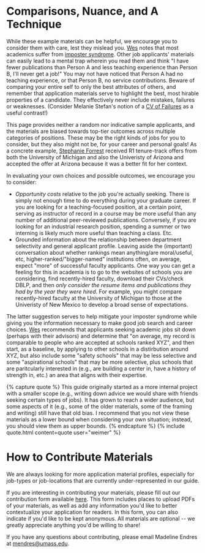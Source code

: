 # Comparisons, Nuance, and A Technique

While these example materials can be helpful, we encourage you to consider them
with care, lest they mislead you. [Wes](/grad-job-guide/about#authors) notes
that most academics suffer from [imposter
syndrome](https://en.wikipedia.org/wiki/Impostor_syndrome). Other job
applicants' materials can easily lead to a mental trap wherein you read them and
think "I have fewer publications than Person A and less teaching experience than
Person B, I'll never get a job!" You may not have noticed that Person A had no
teaching experience, or that Person B, no service contributions. Beware of
comparing your entire self to only the best attributes of others, and remember
that application materials serve to highlight the best, most hirable properties
of a candidate. They effectively never include mistakes, failures or
weaknesses. (Consider Melanie Stefan's notion of a [CV of
Failures](https://www.nature.com/articles/nj7322-467a) as a useful contrast!)

This page provides neither a random nor indicative sample applicants, and the
materials are biased towards top-tier outcomes across multiple categories of
positions. These may be the right kinds of jobs for you to consider, but they
also might not be, for your career and personal goals! As a concrete example, <a
href="https://en.wikipedia.org/wiki/Stephanie_Forrest">Stephanie Forrest</a>
received R1 tenure-track offers from both the University of Michigan and also
the Univeristy of Arizona and accepted the offer at Arizona because it was a
better fit for her context.

In evaluating your own choices and possible outcomes, we encourage you to
consider:
-  _Opportunity costs_ relative to the job you're actually seeking. 
There is simply not enough time to do everything during your
graduate career. If you are looking for a
teaching-focused position, at a certain point, serving as instructor of record
in a course may be more useful than any number of additional peer-reviewed
publications. Conversely, if you are looking for an industrial research
position, spending a summer or two interning is likely much more useful than
teaching a class. Etc.
- Grounded information about the relationship between department selectivity and general
applicant profile. Leaving aside the
(important) conversation about whether rankings mean anything/are moral/useful,
etc, higher-ranked/"bigger-named" institutions often, on average, expect "more" of
successful faculty applicants. 
One way you can get a feeling for this in academia is to go to the
websites of schools you are considering, find recently-hired
faculty, download their CVs/check DBLP, and then _only consider the resume
items and publications they had by the year they were hired_. For example, you
might compare recently-hired faculty at the University of Michigan to
those at the Univeristy of New Mexico to develop a broad sense
of expectations.

The latter suggestion serves to help mitigate your imposter syndrome while
giving you the information necessary to make good job search and career choices.
[Wes](/grad-job-guide/about#authors) recommends that applicants seeking
academic jobs sit down (perhaps with their advisors) and determine that "on
average, my record is comparable to people who are accepted at schools ranked
XYZ", and then start, as a baseline, by applying to other schools in a
distirbution around XYZ, but also include some "safety schools" that may be less
selective and some "aspirational schools" that may be more selective, plus
schools that are paritcularly interested in (e.g., are building a center in,
have a history of strength in, etc.) an area that aligns with their expertise.

{% capture quote %}
This guide originally started as a more internal project with a smaller scope
(e.g., writing down advice we would share with friends 
seeking certain types of jobs). It has grown to reach a wider
audience, but some aspects of it (e.g., some of the older materials, some of the
framing and writing) still have that old bias. I recommend that you 
not view these materials as
a lower bound when considering your own situation; instead, you should view them
as upper bounds.
{% endcapture %}
{% include quote.html content=quote user="weimer" %}

# How to Contribute Materials

We are always looking for more application material profiles, especially for job-types or job-locations that are currently under-represented in our guide.

If you are interesting in contributing your materials, please fill out our contribution form available [here](https://docs.google.com/forms/d/e/1FAIpQLSdLHwzuCsOcKHNBZBO9LGiWhVZPbcIE5-VpQ5hL8wQcFRAAMQ/viewform?usp=sf_link). This form includes places to upload PDFs of your materials, as well as add any information you'd like to better contextualize your application for readers. In this form, you can also indicate if you'd like to be kept anonymous. All materials are optional -- we greatly appreciate anything you'd be willing to share!

If you have any questions about contributing, please email Madeline Endres at <mendres@umass.edu>.
